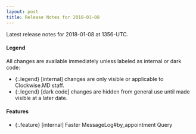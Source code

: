 ```yaml
---
layout: post
title: Release Notes for 2018-01-08
---
```


Latest release notes for 2018-01-08 at 1356-UTC.

<div class='legend' markdown='1'>

#### Legend

All changes are available immediately unless labeled as internal or dark code:

- {:.legend} [internal] changes are only visible or applicable to Clockwise.MD staff.
- {:.legend} [dark code] changes are hidden from general use until made visible at a later date.

</div>

<div class='features' markdown='1'>

#### Features

- {:.feature} [internal] Faster MessageLog#by_appointment Query

</div>

